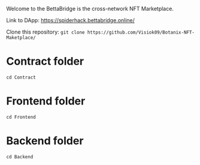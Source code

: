 Welcome to the BettaBridge is the cross-network NFT Marketplace.

Link to DApp: https://spiderhack.bettabridge.online/

Clone this repository:
`git clone https://github.com/Visiok09/Botanix-NFT-Maketplace/`

# Contract folder
`cd Contract`

# Frontend folder
`cd Frontend`

# Backend folder
`cd Backend`

